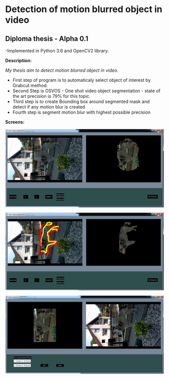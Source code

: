 
# Detection of motion blurred object in video 

## Diploma thesis - Alpha 0.1 

-Implemented in Python 3.6 and OpenCV2 library.

**Description:**

*My thesis aim to detect motion blurred object in video.*
* First step of program is to automaticaly select object of interest by Grabcut method.
* Second Step is OSVOS - One shot video object segmentation - state of the art precision is  79% for this topic. 
* Third step is to create Bounding box around segmented mask and detect if any motion blur is created
* Fourth step is segment motion blur with highest possible precision  


**Screens:**

![GUI of application](https://github.com/sarvasrobert/Diploma/blob/master/a.png?raw=true)

![GrabCut 1st object extraction step - setting rectangle](https://github.com/sarvasrobert/Diploma/blob/master/b.png?raw=true)
	
![GrabCut 2st object extraction step - labeling image with FG/BG](https://github.com/sarvasrobert/Diploma/blob/master/c.png?raw=true)